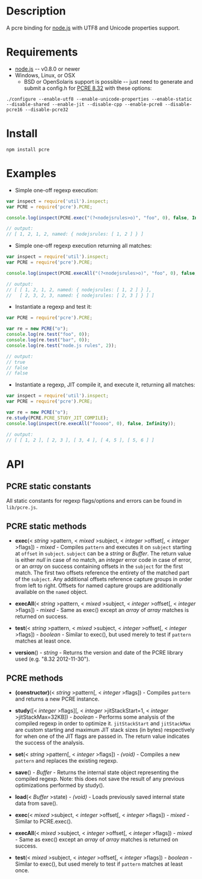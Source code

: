 Description
===========

A pcre binding for [node.js](http://nodejs.org/) with UTF8 and Unicode properties support.


Requirements
============

* [node.js](http://nodejs.org/) -- v0.8.0 or newer
* Windows, Linux, or OSX
  * BSD or OpenSolaris support is possible -- just need to generate and submit a config.h for [PCRE 8.32](ftp://ftp.csx.cam.ac.uk/pub/software/programming/pcre/pcre-8.32.tar.gz) with these options:
```
./configure --enable-utf8 --enable-unicode-properties --enable-static --disable-shared --enable-jit --disable-cpp --enable-pcre8 --disable-pcre16 --disable-pcre32
```


Install
=======

    npm install pcre


Examples
========

* Simple one-off regexp execution:

```javascript
var inspect = require('util').inspect;
var PCRE = require('pcre').PCRE;

console.log(inspect(PCRE.exec("(?<nodejsrules>o)", "foo", 0), false, Infinity));

// output:
// [ 1, 2, 1, 2, named: { nodejsrules: [ 1, 2 ] } ]
```

* Simple one-off regexp execution returning all matches:

```javascript
var inspect = require('util').inspect;
var PCRE = require('pcre').PCRE;

console.log(inspect(PCRE.execAll("(?<nodejsrules>o)", "foo", 0), false, Infinity));

// output:
// [ [ 1, 2, 1, 2, named: { nodejsrules: [ 1, 2 ] } ],
//   [ 2, 3, 2, 3, named: { nodejsrules: [ 2, 3 ] } ] ]
```

* Instantiate a regexp and test it:

```javascript
var PCRE = require('pcre').PCRE;

var re = new PCRE("o");
console.log(re.test("foo", 0));
console.log(re.test("bar", 0));
console.log(re.test("node.js rules", 2));

// output:
// true
// false
// false
```

* Instantiate a regexp, JIT compile it, and execute it, returning all matches:

```javascript
var inspect = require('util').inspect;
var PCRE = require('pcre').PCRE;

var re = new PCRE("o");
re.study(PCRE.PCRE_STUDY_JIT_COMPILE);
console.log(inspect(re.execAll("fooooo", 0), false, Infinity));

// output:
// [ [ 1, 2 ], [ 2, 3 ], [ 3, 4 ], [ 4, 5 ], [ 5, 6 ] ]
```


API
===

PCRE static constants
---------------------

All static constants for regexp flags/options and errors can be found in `lib/pcre.js`.


PCRE static methods
-------------------

* **exec**(< _string_ >pattern, < _mixed_ >subject, < _integer_ >offset[, < _integer_ >flags]) - _mixed_ - Compiles `pattern` and executes it on `subject` starting at `offset` in `subject`. `subject` can be a _string_ or _Buffer_. The return value is either _null_ in case of no match, an _integer_ error code in case of error, or an _array_ on success containing offsets in the `subject` for the first match. The first two offsets reference the entirety of the matched part of the `subject`. Any additional offsets reference capture groups in order from left to right. Offsets for named capture groups are additionally available on the `named` object.

* **execAll**(< _string_ >pattern, < _mixed_ >subject, < _integer_ >offset[, < _integer_ >flags]) - _mixed_ - Same as exec() except an _array_ of _array_ matches is returned on success.

* **test**(< _string_ >pattern, < _mixed_ >subject, < _integer_ >offset[, < _integer_ >flags]) - _boolean_ - Similar to exec(), but used merely to test if `pattern` matches at least once.

* **version**() - _string_ - Returns the version and date of the PCRE library used (e.g. "8.32 2012-11-30").


PCRE methods
------------

* **(constructor)**(< _string_ >pattern[, < _integer_ >flags]) - Compiles `pattern` and returns a new PCRE instance.

* **study**([< _integer_ >flags][, < _integer_ >jitStackStart=1, < _integer_ >jitStackMax=32KB]) - _boolean_ - Performs some analysis of the compiled regexp in order to optimize it. `jitStackStart` and `jitStackMax` are custom starting and maximum JIT stack sizes (in bytes) respectively for when one of the JIT flags are passed in. The return value indicates the success of the analysis.

* **set**(< _string_ >pattern[, < _integer_ >flags]) - _(void)_ - Compiles a new `pattern` and replaces the existing regexp.

* **save**() - _Buffer_ - Returns the internal state object representing the compiled regexp. Note: this does not save the result of any previous optimizations performed by study().

* **load**(< _Buffer_ >state) - _(void)_ - Loads previously saved internal state data from save().

* **exec**(< _mixed_ >subject, < _integer_ >offset[, < _integer_ >flags]) - _mixed_ - Similar to PCRE.exec().

* **execAll**(< _mixed_ >subject, < _integer_ >offset[, < _integer_ >flags]) - _mixed_ - Same as exec() except an _array_ of _array_ matches is returned on success.

* **test**(< _mixed_ >subject, < _integer_ >offset[, < _integer_ >flags]) - _boolean_ - Similar to exec(), but used merely to test if `pattern` matches at least once.
